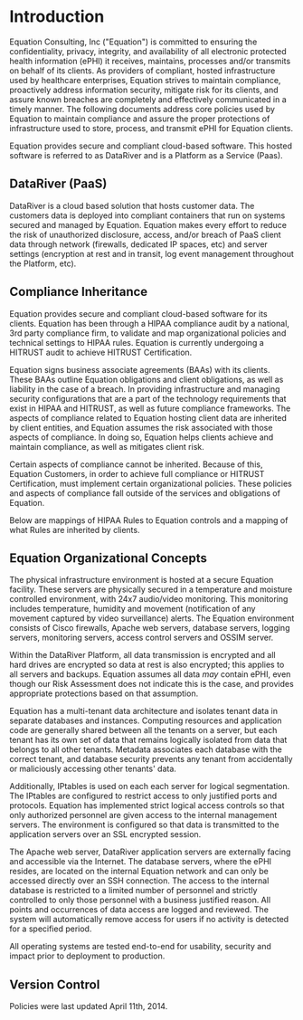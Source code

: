 # Introduction

Equation Consulting, Inc ("Equation") is committed to ensuring the confidentiality, privacy, integrity, and availability of all electronic protected health information (ePHI) it receives, maintains, processes and/or transmits on behalf of its clients. As providers of compliant, hosted infrastructure used by healthcare enterprises, Equation strives to maintain compliance, proactively address information security, mitigate risk for its clients, and assure known breaches are completely and effectively communicated in a timely manner. The following documents address core policies used by Equation to maintain compliance and assure the proper protections of infrastructure used to store, process, and transmit ePHI for Equation clients.

Equation provides secure and compliant cloud-based software. This hosted software is referred to as DataRiver and is a Platform as a Service (Paas).


## DataRiver (PaaS)

DataRiver is a cloud based solution that hosts customer data. The customers data is deployed into compliant containers that run on systems secured and managed by Equation. Equation makes every effort to reduce the risk of unauthorized disclosure, access, and/or breach of PaaS client data through network (firewalls, dedicated IP spaces, etc) and server settings (encryption at rest and in transit, log event management throughout the Platform, etc).


## Compliance Inheritance

Equation provides secure and compliant cloud-based software for its clients. Equation has been through a HIPAA compliance audit by a national, 3rd party compliance firm, to validate and map organizational policies and technical settings to HIPAA rules. Equation is currently undergoing a HITRUST audit to achieve HITRUST Certification.

Equation signs business associate agreements (BAAs) with its clients. These BAAs outline Equation obligations and client obligations, as well as liability in the case of a breach. In providing infrastructure and managing security configurations that are a part of the technology requirements that exist in HIPAA and HITRUST, as well as future compliance frameworks. The aspects of compliance related to Equation hosting client data are inherited by client entities, and Equation assumes the risk associated with those aspects of compliance. In doing so, Equation helps clients achieve and maintain compliance, as well as mitigates client risk.

Certain aspects of compliance cannot be inherited. Because of this, Equation Customers, in order to achieve full compliance or HITRUST Certification, must implement certain organizational policies. These policies and aspects of compliance fall outside of the services and obligations of Equation.

Below are mappings of HIPAA Rules to Equation controls and a mapping of what Rules are inherited by clients.


## Equation Organizational Concepts

The physical infrastructure environment is hosted at a secure Equation facility. These servers are physically secured in a temperature and moisture controlled environment, with 24x7 audio/video monitoring.  This monitoring includes temperature, humidity and movement (notification of any movement captured by video surveillance) alerts. The Equation environment consists of Cisco firewalls, Apache web servers, database servers, logging servers, monitoring servers, access control servers and OSSIM server.

Within the DataRiver Platform, all data transmission is encrypted and all hard drives are encrypted so data at rest is also encrypted; this applies to all servers and backups. Equation assumes all data *may* contain ePHI, even though our Risk Assessment does not indicate this is the case, and provides appropriate protections based on that assumption.

Equation has a multi-tenant data architecture and isolates tenant data in separate databases and instances. Computing resources and application code are generally shared between all the tenants on a server, but each tenant has its own set of data that remains logically isolated from data that belongs to all other tenants. Metadata associates each database with the correct tenant, and database security prevents any tenant from accidentally or maliciously accessing other tenants' data.


Additionally, IPtables is used on each each server for logical segmentation. The IPtables are configured to restrict access to only justified ports and protocols. Equation has implemented strict logical access controls so that only authorized personnel are given access to the internal management servers. The environment is configured so that data is transmitted to the application servers over an SSL encrypted session.


The Apache web server, DataRiver application servers are externally facing and accessible via the Internet. The database servers, where the ePHI resides, are located on the internal Equation network and can only be accessed directly over an SSH connection. The access to the internal database is restricted to a limited number of personnel and strictly controlled to only those personnel with a business justified reason. All points and occurrences of data access are logged and reviewed.  The system will automatically remove access for users if no activity is detected for a specified period.

All operating systems are tested end-to-end for usability, security and impact prior to deployment to production.

## Version Control

Policies were last updated April 11th, 2014.

